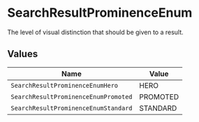 # SearchResultProminenceEnum

The level of visual distinction that should be given to a result.



## Values

| Name                                 | Value                                |
| ------------------------------------ | ------------------------------------ |
| `SearchResultProminenceEnumHero`     | HERO                                 |
| `SearchResultProminenceEnumPromoted` | PROMOTED                             |
| `SearchResultProminenceEnumStandard` | STANDARD                             |